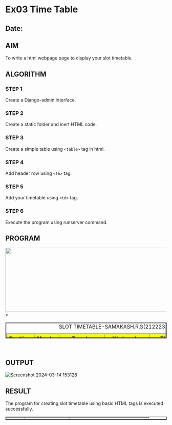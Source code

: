 # Ex03 Time Table
## Date:

## AIM
To write a html webpage page to display your slot timetable.

## ALGORITHM
### STEP 1
Create a Django-admin Interface.

### STEP 2
Create a static folder and inert HTML code.

### STEP 3
Create a simple table using ```<table>``` tag in html.

### STEP 4
Add header row using ```<th>``` tag.

### STEP 5
Add your timetable using ```<td>``` tag.

### STEP 6
Execute the program using runserver command.

## PROGRAM
<html>
	<head>
		<title>Sample Web Page</title>
	</head>
	<body>
	<table border="3" cellspacing="5" cellpadding="6" width="40" height="50">
        <img src="logo.png" height="200" width="1200">
	</br>>
		<caption>SLOT TIMETABLE-SAMAKASH.R.S(212223230182)</caption>
		<tr bgcolor="yellow">
			<th>Day/time</th>
			<th>Monday</th>
			<th>Tuesday</th>
            <th>Wednesday</th>
            <th>Thursday</th>
            <th>Friday</th>
		</tr>
		<tr>
			<td bgcolor="red">8-10</td>
			<td bgcolor="mid blue">FREE SLOT</td>
			<td bgcolor="mid blue">ADVANCED C PROGRAMMING</td>
            <td bgcolor="mid blue">FREE SLOT</td>
            <td bgcolor="mid blue">FREE SLOT</td>
            <td align="center" bgcolor="mid blue">FWAD</td>
		</tr>
		<tr>
			<td bgcolor="red">10-12</td>
			<td bgcolor="mid blue">FREE SLOT</td>
			<td bgcolor="mid blue">PYHTON PROGRAMMING</td>
            <td bgcolor="mid blue">COMPUTER NETWORKS</td>
            <td bgcolor="mid blue">ADVANCED C PROGRAMMING</td>
            <td align="center" bgcolor="mid blue">EDM</td>
		</tr>
		<tr>
			<td bgcolor="red">12-1</td>
			<td colspan="5" align="center" bgcolor="mid blue">LUNCH</td>
		</tr>
        <tr>
			<td bgcolor="red">1-3</td>
			<td bgcolor="mid blue">FREE SLOT</td>
			<td align="center" bgcolor="mid blue">FWAD</td>
            <td bgcolor="mid blue">FREE SLOT</td>
            <td align="center" bgcolor="mid blue">FWED</td>
            <td bgcolor="mid blue">PYTHON PROGRAMMING</td>
		</tr>
        <tr bgcolor="mid blue">
			<td bgcolor="red">3-5</td>
			<td>FREE SLOT</td>
			<td align="center">FREE SLOT</td>
            <td>PYTHON PROGRAMMING</td>
            <td align="center">EDM</td>
            <td align="center">FREE SLOT</td>
		</tr>
        </table>
        </bR>
	<table border="2" cellspacing="5" cellpadding="10" width="1200" height="10">
		<tr>
			<th>S.NO</th>
			<th>SUBJECT CODE</th>
			<th>SUBJECT NAME</th>
		</tr>
		<tr>
			<td align="center">1</td>
			<td align="center">19AI414</td>
			<td align="center">FWAD</td>
		</tr>
		<tr>
			<td align="center">2</td>
			<td align="center">19AI305</td>
			<td align="center">ADVANCED C PROGRAMMING</td>
		</tr>
		<tr>
			<td align="center">3</td>
			<td align="center">19AI301C</td>
			<td align="center">PYTHON PROGRAMMING</td>
		</tr>
		<tr>
			<td align="center">4</td>
			<td align="center">19CS406</td>
			<td align="center">COMPUTER NETWORKS</td>
		</tr>
		<tr>
			<td align="center">5</td>
			<td align="center">19AI302</td>
			<td align="center">EDM</td>
		</tr>
	</body>


## OUTPUT
![Screenshot 2024-03-14 153128](https://github.com/Samakas/slot/assets/154731670/a8f2086d-df9d-4613-a1d0-0c53272e57ed)


## RESULT
The program for creating slot timetable using basic HTML tags is executed successfully.
